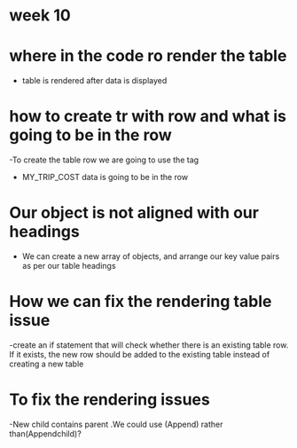 # week 10
# where in the code ro render the table
- table is rendered after data is displayed

# how to create tr with row and what is going to be in the row
-To create the table row we are going to use the <tr> tag 
- MY_TRIP_COST data is going to be in the row

# Our object is not aligned with our headings
 - We can create a new array of objects, and arrange our key value pairs as per our table headings

 # How we can fix the rendering table issue
 -create an if statement that will check whether there is an existing table row. If it exists, the new row should be added to the existing table instead of creating a new table

# To fix the rendering issues
 -New child contains parent .We could use (Append) rather than(Appendchild)?
